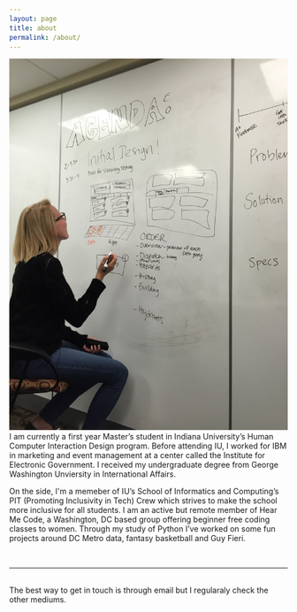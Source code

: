 ```yaml
---
layout: page
title: about
permalink: /about/
---
```


<img class="col one right" src="/img/another_whiteboard.jpeg">

<br/>
I am currently a first year Master’s student in Indiana University’s <a class="homepage_keywords">Human Computer Interaction Design</a> program. Before attending IU, I worked for <a class="homepage_keywords">IBM</a> in marketing and event management at a center called the <a class="homepage_keywords">Institute for Electronic Government</a>. I received my undergraduate degree from George Washington Unviersity in <a class="homepage_keywords">International Affairs</a>. 

On the side, I'm a memeber of IU’s School of Informatics and Computing’s <a class="homepage_keywords">PIT (Promoting Inclusivity in Tech) Crew</a> which strives to make the school more inclusive for all students. I am an active but remote member of <a class="homepage_keywords">Hear Me Code</a>, a Washington, DC based group offering beginner free coding classes to women. Through my study of <a class="homepage_keywords">Python</a> I’ve worked on some fun projects around DC Metro data, fantasy basketball and Guy Fieri.


<br/>
<hr/>
<br/>
<span class="contacticon center">
	<a href="mailto:maggie.criqui@gmail.com"><i class="fa fa-envelope-square"></i></a>
	<a href="https://github.com/mcriqui" target="_blank"><i class="fa fa-github-square"></i></a>
	<a href="https://www.linkedin.com/in/maggie-criqui-4ba46a2a" target="_blank"><i class="fa fa-linkedin-square"></i></a>
	<a href="https://twitter.com/MaggieCriqui" target="_blank"><i class="fa fa-twitter-square"></i></a>
</span>

<div class="col three caption">
	The best way to get in touch is through email but I regularaly check the other mediums.
</div>

